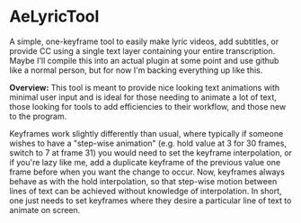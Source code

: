 # AeLyricTool
A simple, one-keyframe tool to easily make lyric videos, add subtitles, or provide CC using a single text layer containing your entire transcription.
Maybe I'll compile this into an actual plugin at some point and use github like a normal person, but for now I'm backing everything up like this.

**Overview:**
This tool is meant to provide nice looking text animations with minimal user input and is ideal for those needing to animate a lot of text, those looking for tools to add efficiencies to their workflow, and those new to the program.

Keyframes work slightly differently than usual, where typically if someone wishes to have a "step-wise animation" (e.g. hold value at 3 for 30 frames, switch to 7 at frame 31) you would need to set the keyframe interpolation, or if you're lazy like me, add a duplicate keyframe of the previous value one frame before when you want the change to occur.
Now, keyframes always behave as with the hold interpolation, so that step-wise motion between lines of text can be achieved without knowledge of interpolation.
In short, one just needs to set keyframes where they desire a particular line of text to animate on screen.

